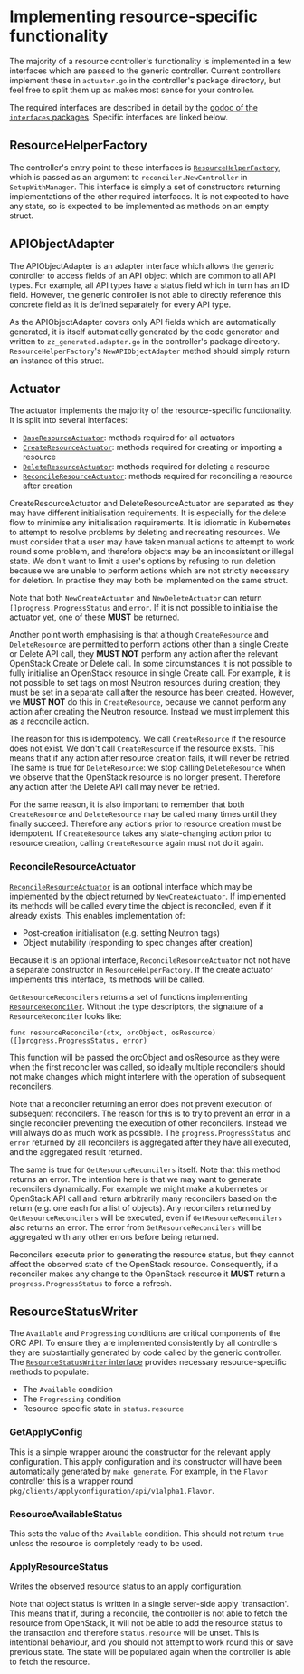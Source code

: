 # Implementing resource-specific functionality

The majority of a resource controller's functionality is implemented in a few interfaces which are passed to the generic controller. Current controllers implement these in `actuator.go` in the controller's package directory, but feel free to split them up as makes most sense for your controller.

The required interfaces are described in detail by the [godoc of the `interfaces` packages](../godoc/generic-interfaces/). Specific interfaces are linked below.

## ResourceHelperFactory

The controller's entry point to these interfaces is [`ResourceHelperFactory`](../godoc/generic-interfaces/#ResourceHelperFactory), which is passed as an argument to `reconciler.NewController` in `SetupWithManager`. This interface is simply a set of constructors returning implementations of the other required interfaces. It is not expected to have any state, so is expected to be implemented as methods on an empty struct.

## APIObjectAdapter

The APIObjectAdapter is an adapter interface which allows the generic controller to access fields of an API object which are common to all API types. For example, all API types have a status field which in turn has an ID field. However, the generic controller is not able to directly reference this concrete field as it is defined separately for every API type.

As the APIObjectAdapter covers only API fields which are automatically generated, it is itself automatically generated by the code generator and written to `zz_generated.adapter.go` in the controller's package directory. `ResourceHelperFactory`'s `NewAPIObjectAdapter` method should simply return an instance of this struct.

## Actuator

The actuator implements the majority of the resource-specific functionality. It is split into several interfaces:

* [`BaseResourceActuator`](../godoc/generic-interfaces/#BaseResourceActuator): methods required for all actuators
* [`CreateResourceActuator`](../godoc/generic-interfaces/#CreateResourceActuator): methods required for creating or importing a resource
* [`DeleteResourceActuator`](../godoc/generic-interfaces/#DeleteResourceActuator): methods required for deleting a resource
* [`ReconcileResourceActuator`](../godoc/generic-interfaces/#ReconcileResourceActuator): methods required for reconciling a resource after creation

CreateResourceActuator and DeleteResourceActuator are separated as they may have different initialisation requirements. It is especially for the delete flow to minimise any initialisation requirements. It is idiomatic in Kubernetes to attempt to resolve problems by deleting and recreating resources. We must consider that a user may have taken manual actions to attempt to work round some problem, and therefore objects may be an inconsistent or illegal state. We don't want to limit a user's options by refusing to run deletion because we are unable to perform actions which are not strictly necessary for deletion. In practise they may both be implemented on the same struct.

Note that both `NewCreateActuator` and `NewDeleteActuator` can return `[]progress.ProgressStatus` and `error`. If it is not possible to initialise the actuator yet, one of these **MUST** be returned.

Another point worth emphasising is that although `CreateResource` and `DeleteResource` are permitted to perform actions other than a single Create or Delete API call, they **MUST NOT** perform any action after the relevant OpenStack Create or Delete call. In some circumstances it is not possible to fully initialise an OpenStack resource in single Create call. For example, it is not possible to set tags on most Neutron resources during creation; they must be set in a separate call after the resource has been created. However, we **MUST NOT** do this in `CreateResource`, because we cannot perform any action after creating the Neutron resource. Instead we must implement this as a reconcile action.

The reason for this is idempotency. We call `CreateResource` if the resource does not exist. We don't call `CreateResource` if the resource exists. This means that if any action after resource creation fails, it will never be retried. The same is true for `DeleteResource`: we stop calling `DeleteResource` when we observe that the OpenStack resource is no longer present. Therefore any action after the Delete API call may never be retried.

For the same reason, it is also important to remember that both `CreateResource` and `DeleteResource` may be called many times until they finally succeed. Therefore any actions prior to resource creation must be idempotent. If `CreateResource` takes any state-changing action prior to resource creation, calling `CreateResource` again must not do it again.

### ReconcileResourceActuator

[`ReconcileResourceActuator`](../godoc/generic-interfaces/#ReconcileResourceActuator) is an optional interface which may be implemented by the object returned by `NewCreateActuator`. If implemented its methods will be called every time the object is reconciled, even if it already exists. This enables implementation of:

* Post-creation initialisation (e.g. setting Neutron tags)
* Object mutability (responding to spec changes after creation)

Because it is an optional interface, `ReconcileResourceActuator` not not have a separate constructor in `ResourceHelperFactory`. If the create actuator implements this interface, its methods will be called.

`GetResourceReconcilers` returns a set of functions implementing [`ResourceReconciler`](../godoc/generic-interfaces/#ResourceReconciler). Without the type descriptors, the signature of a `ResourceReconciler` looks like:

```golang
func resourceReconciler(ctx, orcObject, osResource) ([]progress.ProgressStatus, error)
```

This function will be passed the orcObject and osResource as they were when the first reconciler was called, so ideally multiple reconcilers should not make changes which might interfere with the operation of subsequent reconcilers.

Note that a reconciler returning an error does not prevent execution of subsequent reconcilers. The reason for this is to try to prevent an error in a single reconciler preventing the execution of other reconcilers. Instead we will always do as much work as possible. The `progress.ProgressStatus` and `error` returned by all reconcilers is aggregated after they have all executed, and the aggregated result returned.

The same is true for `GetResourceReconcilers` itself. Note that this method returns an error. The intention here is that we may want to generate reconcilers dynamically. For example we might make a kubernetes or OpenStack API call and return arbitrarily many reconcilers based on the return (e.g. one each for a list of objects). Any reconcilers returned by `GetResourceReconcilers` will be executed, even if `GetResourceReconcilers` also returns an error. The error from `GetResourceReconcilers` will be aggregated with any other errors before being returned.

Reconcilers execute prior to generating the resource status, but they cannot affect the observed state of the OpenStack resource. Consequently, if a reconciler makes any change to the OpenStack resource it **MUST** return a `progress.ProgressStatus` to force a refresh.

## ResourceStatusWriter

The `Available` and `Progressing` conditions are critical components of the ORC API. To ensure they are implemented consistently by all controllers they are substantially generated by code called by the generic controller. The [`ResourceStatusWriter` interface](../godoc/generic-interfaces/#ResourceStatusWriter) provides necessary resource-specific methods to populate:

* The `Available` condition
* The `Progressing` condition
* Resource-specific state in `status.resource`

### GetApplyConfig

This is a simple wrapper around the constructor for the relevant apply configuration. This apply configuration and its constructor will have been automatically generated by `make generate`. For example, in the `Flavor` controller this is a wrapper round `pkg/clients/applyconfiguration/api/v1alpha1.Flavor`.

### ResourceAvailableStatus

This sets the value of the `Available` condition. This should not return `true` unless the resource is completely ready to be used.

### ApplyResourceStatus

Writes the observed resource status to an apply configuration.

Note that object status is written in a single server-side apply 'transaction'. This means that if, during a reconcile, the controller is not able to fetch the resource from OpenStack, it will not be able to add the resource status to the transaction and therefore `status.resource` will be unset. This is intentional behaviour, and you should not attempt to work round this or save previous state. The state will be populated again when the controller is able to fetch the resource.